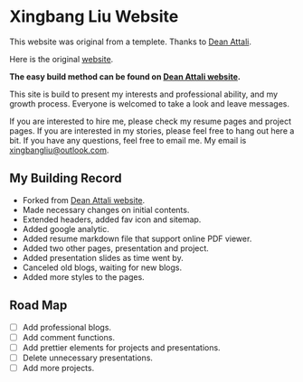 # Xingbang Liu Website
This website was original from a templete. Thanks to [Dean Attali](http://deanattali.com).

Here is the original [website](https://github.com/daattali/beautiful-jekyll).

**The easy build method can be found on [Dean Attali website](http://deanattali.com).**

This site is build to present my interests and professional ability, and my growth process. Everyone is welcomed to take a look and leave messages.

If you are interested to hire me, please check my resume pages and project pages. If you are interested in my stories, please feel free to hang out here a bit. If you have any questions, feel free to email me. My email is [xingbangliu@outlook.com](xingbangliu@outlook.com).

## My Building Record

* Forked from [Dean Attali website](http://deanattali.com).
* Made necessary changes on initial contents.
* Extended headers, added fav icon and sitemap.
* Added google analytic.
* Added resume markdown file that support online PDF viewer.
* Added two other pages, presentation and project.
* Added presentation slides as time went by.
* Canceled old blogs, waiting for new blogs.
* Added more styles to the pages.

## Road Map

- [ ] Add professional blogs.
- [ ] Add comment functions.
- [ ] Add prettier elements for projects and presentations.
- [ ] Delete unnecessary presentations.
- [ ] Add more projects.

